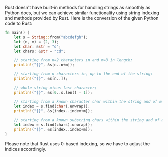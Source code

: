  Rust doesn't have built-in methods for handling strings as smoothly as Python does, but we can achieve similar functionality using string indexing and methods provided by Rust. Here is the conversion of the given Python code to Rust:

```rust
fn main() {
    let s = String::from("abcdefgh");
    let (n, m) = (2, 3);
    let char: &str = "d";
    let chars: &str = "cd";

    // starting from n=2 characters in and m=3 in length;
    println!("{}", &s[n..n+m]);

    // starting from n characters in, up to the end of the string;
    println!("{}", &s[n..]);
    
    // whole string minus last character;
    println!("{}", &s[0..s.len() - 1]);
    
    // starting from a known character char within the string and of m length;
    let index = s.find(char).unwrap();
    println!("{}", &s[index..index+m]);

    // starting from a known substring chars within the string and of m length; 
    let index = s.find(chars).unwrap();
    println!("{}", &s[index..index+m]);
}
```
Please note that Rust uses 0-based indexing, so we have to adjust the indices accordingly.
